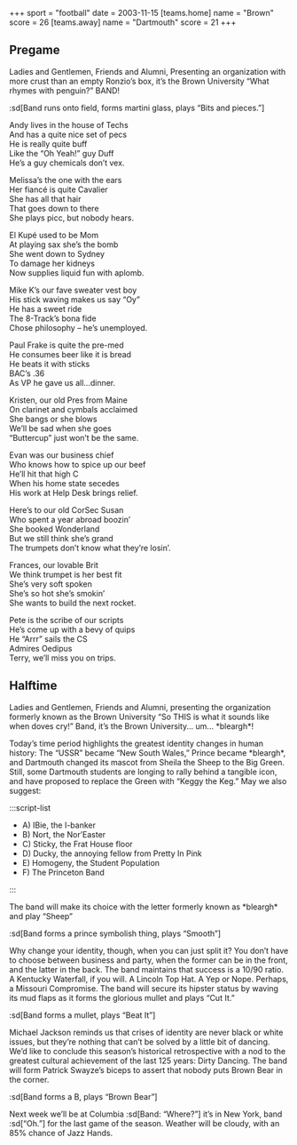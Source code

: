 +++
sport = "football"
date = 2003-11-15
[teams.home]
name = "Brown"
score = 26
[teams.away]
name = "Dartmouth"
score = 21
+++

## Pregame

Ladies and Gentlemen, Friends and Alumni, Presenting an organization with more crust than an empty Ronzio’s box, it’s the Brown University “What rhymes with penguin?” BAND!

:sd[Band runs onto field, forms martini glass, plays “Bits and pieces.”]

Andy lives in the house of Techs\
And has a quite nice set of pecs\
He is really quite buff\
Like the “Oh Yeah!” guy Duff\
He’s a guy chemicals don’t vex.

Melissa’s the one with the ears\
Her fiancé is quite Cavalier\
She has all that hair\
That goes down to there\
She plays picc, but nobody hears.

El Kupé used to be Mom\
At playing sax she’s the bomb\
She went down to Sydney\
To damage her kidneys\
Now supplies liquid fun with aplomb.

Mike K’s our fave sweater vest boy\
His stick waving makes us say “Oy”\
He has a sweet ride\
The 8-Track’s bona fide\
Chose philosophy – he’s unemployed.

Paul Frake is quite the pre-med\
He consumes beer like it is bread\
He beats it with sticks\
BAC’s .36\
As VP he gave us all…dinner.

Kristen, our old Pres from Maine\
On clarinet and cymbals acclaimed\
She bangs or she blows\
We’ll be sad when she goes\
“Buttercup” just won’t be the same.

Evan was our business chief\
Who knows how to spice up our beef\
He’ll hit that high C\
When his home state secedes\
His work at Help Desk brings relief.

Here’s to our old CorSec Susan\
Who spent a year abroad boozin’\
She booked Wonderland\
But we still think she’s grand\
The trumpets don’t know what they’re losin’.

Frances, our lovable Brit\
We think trumpet is her best fit\
She’s very soft spoken\
She’s so hot she’s smokin’\
She wants to build the next rocket.

Pete is the scribe of our scripts\
He’s come up with a bevy of quips\
He “Arrr” sails the CS\
Admires Oedipus\
Terry, we’ll miss you on trips.

## Halftime

Ladies and Gentlemen, Friends and Alumni, presenting the organization formerly known as the Brown University “So THIS is what it sounds like when doves cry!” Band, it’s the Brown University... um... \*bleargh\*!

Today’s time period highlights the greatest identity changes in human history: The “USSR” became “New South Wales,” Prince became \*bleargh\*, and Dartmouth changed its mascot from Sheila the Sheep to the Big Green. Still, some Dartmouth students are longing to rally behind a tangible icon, and have proposed to replace the Green with “Keggy the Keg.” May we also suggest:

:::script-list

- A) IBie, the I-banker
- B) Nort, the Nor’Easter
- C) Sticky, the Frat House floor
- D) Ducky, the annoying fellow from Pretty In Pink
- E) Homogeny, the Student Population
- F) The Princeton Band

:::

The band will make its choice with the letter formerly known as \*bleargh\* and play “Sheep”

:sd[Band forms a prince symbolish thing, plays “Smooth”]

Why change your identity, though, when you can just split it? You don’t have to choose between business and party, when the former can be in the front, and the latter in the back. The band maintains that success is a 10/90 ratio. A Kentucky Waterfall, if you will. A Lincoln Top Hat. A Yep or Nope. Perhaps, a Missouri Compromise. The band will secure its hipster status by waving its mud flaps as it forms the glorious mullet and plays “Cut It.”

:sd[Band forms a mullet, plays “Beat It”]

Michael Jackson reminds us that crises of identity are never black or white issues, but they’re nothing that can’t be solved by a little bit of dancing. We’d like to conclude this season’s historical retrospective with a nod to the greatest cultural achievement of the last 125 years: Dirty Dancing. The band will form Patrick Swayze’s biceps to assert that nobody puts Brown Bear in the corner.

:sd[Band forms a B, plays “Brown Bear”]

Next week we’ll be at Columbia :sd[Band: “Where?”] it’s in New York, band :sd[“Oh.”] for the last game of the season. Weather will be cloudy, with an 85% chance of Jazz Hands.
